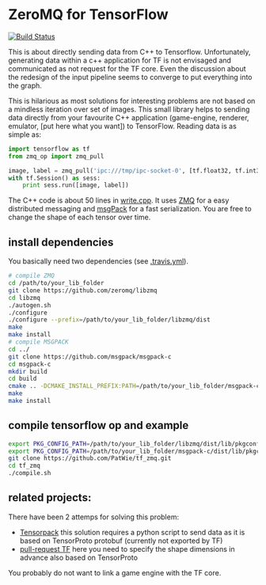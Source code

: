 ZeroMQ for TensorFlow
======================

[![Build Status](https://travis-ci.com/PatWie/tf_zmq.svg?token=EwCHGzKTTUEGS2rahMRy&branch=master)](https://travis-ci.com/PatWie/tf_zmq)

This is about directly sending data from C++ to Tensorflow. Unfortunately, generating data within a c++ application for TF is not envisaged and communicated as not request for the TF core. Even the discussion about the redesign of the input pipeline seems to converge to put everything into the graph. 

This is hilarious as most solutions for interesting problems are not based on a mindless iteration over set of images. This small library helps to sending data directly from your favourite C++ application (game-engine, renderer, emulator, [put here what you want]) to TensorFlow. Reading data is as simple as:

```python
import tensorflow as tf
from zmq_op import zmq_pull

image, label = zmq_pull('ipc:///tmp/ipc-socket-0', [tf.float32, tf.int32])
with tf.Session() as sess:
    print sess.run([image, label])
```

The C++ code is about 50 lines in [write.cpp](https://github.com/patwie/tf_zmq/blob/master/write.cpp). It uses [ZMQ](http://zeromq.org/) for a easy distributed messaging and [msgPack](http://msgpack.org/) for a fast serialization. You are free to change the shape of each tensor over time.


install dependencies
---------------------

You basically need two dependencies (see [.travis.yml](https://github.com/patwie/tf_zmq/blob/master/.travis.yml)).

```bash
# compile ZMQ
cd /path/to/your_lib_folder
git clone https://github.com/zeromq/libzmq
cd libzmq
./autogen.sh
./configure
./configure --prefix=/path/to/your_lib_folder/libzmq/dist
make
make install
# compile MSGPACK
cd ../
git clone https://github.com/msgpack/msgpack-c
cd msgpack-c
mkdir build
cd build
cmake .. -DCMAKE_INSTALL_PREFIX:PATH=/path/to/your_lib_folder/msgpack-c/dist
make
make install
```

compile tensorflow op and example
----------------------
```bash
export PKG_CONFIG_PATH=/path/to/your_lib_folder/libzmq/dist/lib/pkgconfig/:$PKG_CONFIG_PATH
export PKG_CONFIG_PATH=/path/to/your_lib_folder/msgpack-c/dist/lib/pkgconfig/:$PKG_CONFIG_PATH
git clone https://github.com/PatWie/tf_zmq.git
cd tf_zmq
./compile.sh
```


related projects:
-------------

There have been 2 attemps for solving this problem:
- [Tensorpack](https://github.com/ppwwyyxx/tensorpack) this solution requires a python script to send data as it is based on TensorProto protobuf (currently not exported by TF)
- [pull-request TF](https://github.com/tensorflow/tensorflow/pull/8728) here you need to specify the shape dimensions in advance also based on TensorProto

You probably do not want to link a game engine with the TF core.

